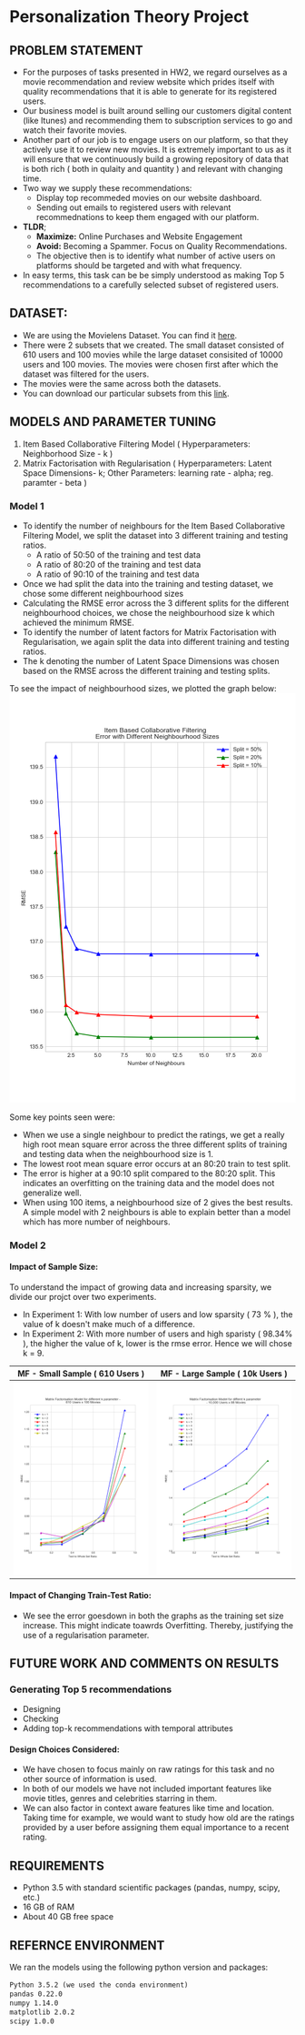 # Personalization Theory Project

## PROBLEM STATEMENT
- For the purposes of tasks presented in HW2, we regard ourselves as a movie recommendation and review website which prides itself with quality recommendations that it is able to generate for its registered users. 
- Our business model is built around selling our customers digital content (like Itunes) and recommending them to subscription services to go and watch their favorite movies. 
- Another part of our job is to engage users on our platform, so that they actively use it to review new movies. It is extremely important to us as it will ensure that we continuously build a growing repository of data that is both rich ( both in qulaity and quantity ) and relevant with changing time.
- Two way we supply these recommendations:
  - Display top recommeded movies on our website dashboard.
  - Sending out emails to registered users with relevant recommednations to keep them engaged with our platform.
- **TLDR**; 
  - **Maximize:** Online Purchases and Website Engagement  
  - **Avoid:** Becoming a Spammer. Focus on Quality Recommendations. 
  - The objective then is to identify what number of active users on platforms should be targeted and with what frequency.
- In easy terms, this task can be be simply understood as making Top 5 recommendations to a carefully selected subset of registered users.

## DATASET:
- We are using the Movielens Dataset. You can find it [here](https://grouplens.org/datasets/movielens/20m/). 
- There were 2 subsets that we created. The small dataset consisted of 610 users and 100 movies while the large dataset consisited of 10000 users and 100 movies. The movies were chosen first after which the dataset was filtered for the users. 
- The movies were the same across both the datasets. 
- You can download our particular subsets from this [link](https://www.dropbox.com/s/bv8cgvze1h1qhmw/E4571_HW2_Dataset.zip?dl=0).

## MODELS AND PARAMETER TUNING
1. Item Based Collaborative Filtering Model 
  ( Hyperparameters: Neighborhood Size - k )
2. Matrix Factorisation with Regularisation
  ( Hyperparameters: Latent Space Dimensions- k; Other Parameters: learning rate - alpha; reg. paramter - beta ) 

### Model 1
- To identify the number of neighbours for the Item Based Collaborative Filtering Model, we split the dataset into 3 different training and testing ratios. 
  - A ratio of 50:50 of the training and test data
  - A ratio of 80:20 of the training and test data
  - A ratio of 90:10 of the training and test data
- Once we had split the data into the training and testing dataset, we chose some different neighbourhood sizes 
- Calculating the RMSE error across the 3 different splits for the different neighbourhood choices, we chose the neighbourhood size k which achieved the minimum RMSE. 
- To identify the number of latent factors for Matrix Factorisation with Regularisation, we again split the data into different training and testing ratios.
- The k denoting the number of Latent Space Dimensions was chosen based on the RMSE across the different training and testing splits.

To see the impact of neighbourhood sizes, we plotted the graph below:
![item](img/Item-CF.png) 

Some key points seen were: 
- When we use a single neighbour to predict the ratings, we get a really high root mean square error across the three different splits of training and testing data when the neighbourhood size is 1.
- The lowest root mean square error occurs at an 80:20 train to test split.
- The error is higher at a 90:10 split compared to the 80:20 split. This indicates an overfitting on the training data and the model does not generalize well.
- When using 100 items, a neighbourhood size of 2 gives the best results. A simple model with 2 neighbours is able to explain better than a model which has more number of neighbours.

### Model 2
#### Impact of Sample Size: 
To understand the impact of growing data and increasing sparsity, we divide our projct over two experiments.
- In Experiment 1: With low number of users and low sparsity ( 73 % ), the value of k doesn't make much of a difference.
- In Experiment 2: With more number of users and high sparisty ( 98.34% ), the higher the value of k, lower is the rmse error. Hence we will chose k = 9.

| MF - Small Sample ( 610 Users )  |  MF - Large Sample ( 10k Users )|
|----------------------------------|---------------------------------|
|![mf-small](img/MF-small.png)     |![mf-large](img/MF-Large.png)    |

#### Impact of Changing Train-Test Ratio: 
- We see the error goesdown in both the graphs as the training set size increase. This might indicate toawrds Overfitting. Thereby, justifying the use of a regularisation parameter.  


## FUTURE WORK AND COMMENTS ON RESULTS

### Generating Top 5 recommendations
- Designing
- Checking
- Adding top-k recommendations with temporal attributes

#### Design Choices Considered:
- We have chosen to focus mainly on raw ratings for this task and no other source of information is used.
- In both of our models we have not included important features like movie titles, genres and celebrities starring in them. 
- We can also factor in context aware features like time and location. Taking time for example, we would want to study how old are the ratings provided by a user before assigning them equal importance to a recent rating.

## REQUIREMENTS
* Python 3.5 with standard scientific packages (pandas, numpy, scipy, etc.)
* 16 GB of RAM
* About 40 GB free space

## REFERNCE ENVIRONMENT
We ran the models using the following python version and packages:
```
Python 3.5.2 (we used the conda environment)
pandas 0.22.0
numpy 1.14.0
matplotlib 2.0.2
scipy 1.0.0
```
